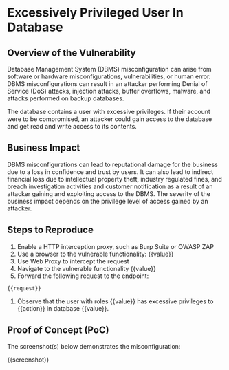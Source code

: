 # Excessively Privileged User In Database

## Overview of the Vulnerability

Database Management System (DBMS) misconfiguration can arise from software or hardware misconfigurations, vulnerabilities, or human error. DBMS misconfigurations can result in an attacker performing Denial of Service (DoS) attacks, injection attacks, buffer overflows, malware, and attacks performed on backup databases.

The database contains a user with excessive privileges. If their account were to be compromised, an attacker could gain access to the database and get read and write access to its contents.

## Business Impact

DBMS misconfigurations can lead to reputational damage for the business due to a loss in confidence and trust by users. It can also lead to indirect financial loss due to intellectual property theft, industry regulated fines, and breach investigation activities and customer notification as a result of an attacker gaining and exploiting access to the DBMS. The severity of the business impact depends on the privilege level of access gained by an attacker.

## Steps to Reproduce

1. Enable a HTTP interception proxy, such as Burp Suite or OWASP ZAP
1. Use a browser to the vulnerable functionality: {{value}}
1. Use Web Proxy to intercept the request
1. Navigate to the vulnerable functionality {{value}}
1. Forward the following request to the endpoint:

```HTTP
{{request}}
```

1. Observe that the user with roles {{value}} has excessive privileges to {{action}} in database {{value}}.

## Proof of Concept (PoC)

The screenshot(s) below demonstrates the misconfiguration:

{{screenshot}}
